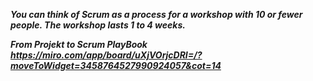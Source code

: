 ***You can think of Scrum as a process for a workshop with 10 or fewer people. The workshop lasts 1 to 4 weeks.***


***From Projekt to Scrum PlayBook https://miro.com/app/board/uXjVOrjcDRI=/?moveToWidget=3458764527990924057&cot=14***